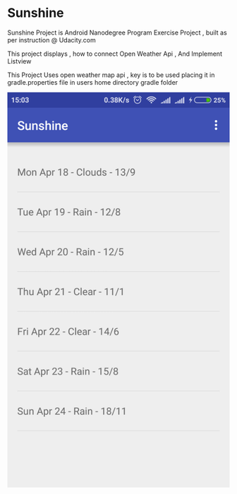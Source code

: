 # Sunshine
Sunshine Project is Android Nanodegree Program Exercise Project , built as per instruction @ Udacity.com

This project displays , how to connect Open Weather Api , And Implement Listview

This Project Uses open weather map api , key is to be used placing it in gradle.properties file in users home directory gradle folder


![Sunshine app](device-2016-04-18-150353.png "Screen Shot of main home - Sunshine App")
